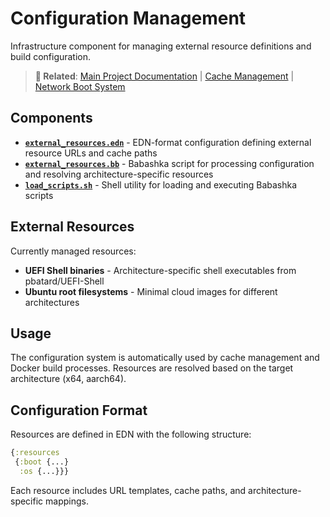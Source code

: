 # Configuration Management

Infrastructure component for managing external resource definitions and build configuration.

> **🔗 Related**: [Main Project Documentation](../../README.md) | [Cache Management](../cache-mgmt/README.md) | [Network Boot System](../../app/netboot/README.md)

## Components

- **[`external_resources.edn`](src/external_resources.edn)** - EDN-format configuration defining external resource URLs and cache paths
- **[`external_resources.bb`](src/external_resources.bb)** - Babashka script for processing configuration and resolving architecture-specific resources
- **[`load_scripts.sh`](src/load_scripts.sh)** - Shell utility for loading and executing Babashka scripts

## External Resources

Currently managed resources:
- **UEFI Shell binaries** - Architecture-specific shell executables from pbatard/UEFI-Shell
- **Ubuntu root filesystems** - Minimal cloud images for different architectures

## Usage

The configuration system is automatically used by cache management and Docker build processes. Resources are resolved based on the target architecture (x64, aarch64).

## Configuration Format

Resources are defined in EDN with the following structure:
```clojure
{:resources
 {:boot {...}
  :os {...}}}
```

Each resource includes URL templates, cache paths, and architecture-specific mappings.
